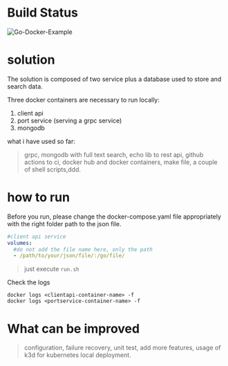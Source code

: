 # Build Status
![Go-Docker-Example](https://github.com/fafg/go-docker-example/workflows/Go-Docker-Example/badge.svg)

# solution
The solution is composed of two service plus a database used to store and search data.

Three docker containers are necessary to run locally:
1. client api
2. port service (serving a grpc service)
3. mongodb

what i have used so far:
> grpc, mongodb with full text search, echo lib to rest api, github actions to ci, docker hub and docker containers, make file, a couple of shell scripts,ddd. 

# how to run

Before you run, please change the docker-compose.yaml file appropriately with the right folder path to the json file.

```yaml
#client api service
volumes:
  #do not add the file name here, only the path
  - /path/to/your/json/file/:/go/file/
```

> just execute ```run.sh```

Check the logs
```shell
docker logs <clientapi-container-name> -f
docker logs <portservice-container-name> -f
```
# What can be improved
> configuration, failure recovery, unit test, add more features, usage of k3d for kubernetes local deployment.